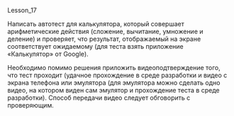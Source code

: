 Lesson_17

Написать автотест для калькулятора, 
который совершает арифметические действия 
(сложение, вычитание, умножение и деление) 
и проверяет, что результат, отображаемый на экране соответствует ожидаемому 
(для теста взять приложение «Калькулятор» от Google).

Необходимо помимо решения приложить видеоподтверждение того, 
что тест проходит (удачное прохождение в среде разработки и видео с экрана телефона или эмулятора
(для эмулятора можно сделать одно видео, на котором виден сам эмулятор и прохождение теста в среде разработки). 
Способ передачи видео следует обговорить с проверяющим.